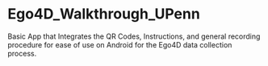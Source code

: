 # Ego4D_Walkthrough_UPenn

Basic App that Integrates the QR Codes, Instructions, and general recording procedure for ease of use on Android for the Ego4D data collection process.
